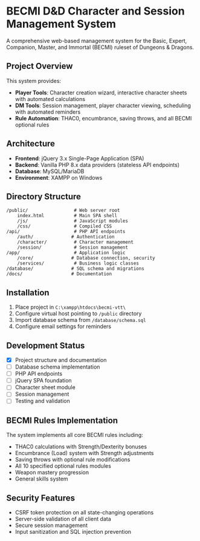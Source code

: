 # BECMI D&D Character and Session Management System

A comprehensive web-based management system for the Basic, Expert, Companion, Master, and Immortal (BECMI) ruleset of Dungeons & Dragons.

## Project Overview

This system provides:
- **Player Tools**: Character creation wizard, interactive character sheets with automated calculations
- **DM Tools**: Session management, player character viewing, scheduling with automated reminders
- **Rule Automation**: THAC0, encumbrance, saving throws, and all BECMI optional rules

## Architecture

- **Frontend**: jQuery 3.x Single-Page Application (SPA)
- **Backend**: Vanilla PHP 8.x data providers (stateless API endpoints)
- **Database**: MySQL/MariaDB
- **Environment**: XAMPP on Windows

## Directory Structure

```
/public/                 # Web server root
    index.html           # Main SPA shell
    /js/                 # JavaScript modules
    /css/                # Compiled CSS
/api/                    # PHP API endpoints
    /auth/              # Authentication
    /character/          # Character management
    /session/            # Session management
/app/                    # Application logic
    /core/              # Database connection, security
    /services/           # Business logic classes
/database/              # SQL schema and migrations
/docs/                  # Documentation
```

## Installation

1. Place project in `C:\xampp\htdocs\becmi-vtt\`
2. Configure virtual host pointing to `/public` directory
3. Import database schema from `/database/schema.sql`
4. Configure email settings for reminders

## Development Status

- [x] Project structure and documentation
- [ ] Database schema implementation
- [ ] PHP API endpoints
- [ ] jQuery SPA foundation
- [ ] Character sheet module
- [ ] Session management
- [ ] Testing and validation

## BECMI Rules Implementation

The system implements all core BECMI rules including:
- THAC0 calculations with Strength/Dexterity bonuses
- Encumbrance (Load) system with Strength adjustments
- Saving throws with optional rule modifications
- All 10 specified optional rules modules
- Weapon mastery progression
- General skills system

## Security Features

- CSRF token protection on all state-changing operations
- Server-side validation of all client data
- Secure session management
- Input sanitization and SQL injection prevention
